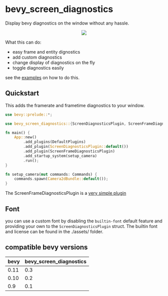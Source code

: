 # bevy_screen_diagnostics

Display bevy diagnostics on the window without any hassle.

<p align="center">
    <img src="https://i.laundmo.com/tENe0/fuxOJOrA74.png/raw">
</p>

What this can do:

- easy frame and entity dignostics
- add custom diagnostics
- change display of diagnostics on the fly
- toggle diagnostics easily

see the [examples](./examples/) on how to do this.

## Quickstart

This adds the framerate and frametime diagnostics to your window.

```rs
use bevy::prelude::*;

use bevy_screen_diagnostics::{ScreenDiagnosticsPlugin, ScreenFrameDiagnosticsPlugin};

fn main() {
    App::new()
        .add_plugins(DefaultPlugins)
        .add_plugin(ScreenDiagnosticsPlugin::default())
        .add_plugin(ScreenFrameDiagnosticsPlugin)
        .add_startup_system(setup_camera)
        .run();
}

fn setup_camera(mut commands: Commands) {
    commands.spawn(Camera2dBundle::default());
}
```

The ScreenFrameDiagnosticsPlugin is a [very simple plugin](./src/extras.rs)

## Font

you can use a custom font by disabling the `builtin-font` default feature and providing your own to the `ScreenDiagnosticsPlugin` struct. The builtin font and license can be found in the ./assets/ folder.

## compatible bevy versions

| bevy | bevy_screen_diagnostics |
| ---- | ----------------------- |
| 0.11 | 0.3                     |
| 0.10 | 0.2                     |
| 0.9  | 0.1                     |

